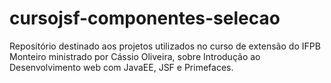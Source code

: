 # cursojsf-componentes-selecao

Repositório destinado aos projetos utilizados no curso de extensão do IFPB Monteiro ministrado por Cássio Oliveira, sobre Introdução ao Desenvolvimento web com JavaEE, JSF e Primefaces.
